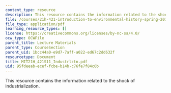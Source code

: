 ```yaml
---
content_type: resource
description: This resource contains the information related to the shock of industrialization.
file: /courses/21h-421-introduction-to-environmental-history-spring-2011/95fdeeabeceffcbeb14bc76fe7f84c0b_MIT21H_421S11_Industrlztn.pdf
file_type: application/pdf
learning_resource_types: []
license: https://creativecommons.org/licenses/by-nc-sa/4.0/
ocw_type: OCWFile
parent_title: Lecture Materials
parent_type: CourseSection
parent_uid: 1bcc44a0-e9d7-7aff-a022-ed67c2dd632f
resourcetype: Document
title: MIT21H_421S11_Industrlztn.pdf
uid: 95fdeeab-ecef-fcbe-b14b-c76fe7f84c0b
---
```

This resource contains the information related to the shock of industrialization.